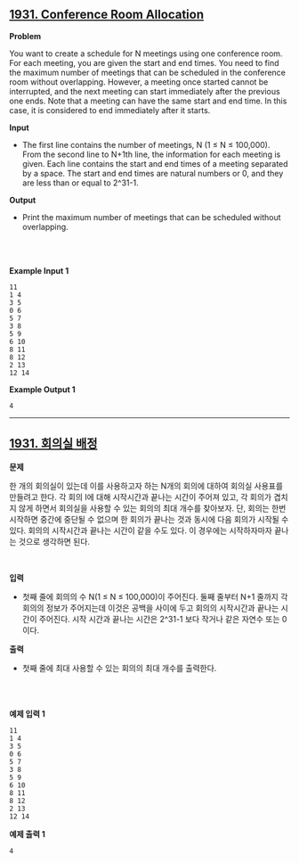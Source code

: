 ## [1931. Conference Room Allocation](https://www.acmicpc.net/problem/1931)

**Problem**

You want to create a schedule for N meetings using one conference room. For each meeting, you are given the start and end times. You need to find the maximum number of meetings that can be scheduled in the conference room without overlapping. However, a meeting once started cannot be interrupted, and the next meeting can start immediately after the previous one ends. Note that a meeting can have the same start and end time. In this case, it is considered to end immediately after it starts.

**Input**

- The first line contains the number of meetings, N (1 ≤ N ≤ 100,000).
  From the second line to N+1th line, the information for each meeting is given. Each line contains the start and end times of a meeting separated by a space. The start and end times are natural numbers or 0, and they are less than or equal to 2^31-1.

**Output**

- Print the maximum number of meetings that can be scheduled without overlapping.

<br/>
<br/>

**Example Input 1**

```
11
1 4
3 5
0 6
5 7
3 8
5 9
6 10
8 11
8 12
2 13
12 14
```

**Example Output 1**

```
4
```

<hr/>

## [1931. 회의실 배정](https://www.acmicpc.net/problem/1931)

**문제**

한 개의 회의실이 있는데 이를 사용하고자 하는 N개의 회의에 대하여 회의실 사용표를 만들려고 한다. 각 회의 I에 대해 시작시간과 끝나는 시간이 주어져 있고, 각 회의가 겹치지 않게 하면서 회의실을 사용할 수 있는 회의의 최대 개수를 찾아보자. 단, 회의는 한번 시작하면 중간에 중단될 수 없으며 한 회의가 끝나는 것과 동시에 다음 회의가 시작될 수 있다. 회의의 시작시간과 끝나는 시간이 같을 수도 있다. 이 경우에는 시작하자마자 끝나는 것으로 생각하면 된다.

<br/>

**입력**

- 첫째 줄에 회의의 수 N(1 ≤ N ≤ 100,000)이 주어진다. 둘째 줄부터 N+1 줄까지 각 회의의 정보가 주어지는데 이것은 공백을 사이에 두고 회의의 시작시간과 끝나는 시간이 주어진다. 시작 시간과 끝나는 시간은 2^31-1 보다 작거나 같은 자연수 또는 0이다.

**출력**

- 첫째 줄에 최대 사용할 수 있는 회의의 최대 개수를 출력한다.

<br/>
<br/>

**예제 입력 1**

```
11
1 4
3 5
0 6
5 7
3 8
5 9
6 10
8 11
8 12
2 13
12 14
```

**예제 출력 1**

```
4
```
